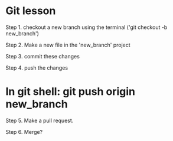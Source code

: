 # Git lesson

Step 1. checkout a new branch using the terminal ('git checkout -b new_branch')

Step 2. Make a new file in the 'new_branch' project

Step 3. commit these changes

Step 4. push the changes
# In git shell: git push origin new_branch

Step 5. Make a pull request.

Step 6. Merge?